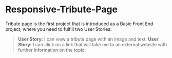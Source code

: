 # Responsive-Tribute-Page
Tribute page is the first project that is introduced as a Basic Front End project, where you need to fulfill two User Stories:
> **User Story:** I can view a tribute page with an image and text.
> **User Story:** I can click on a link that will take me to an external website with further information on the topic.
